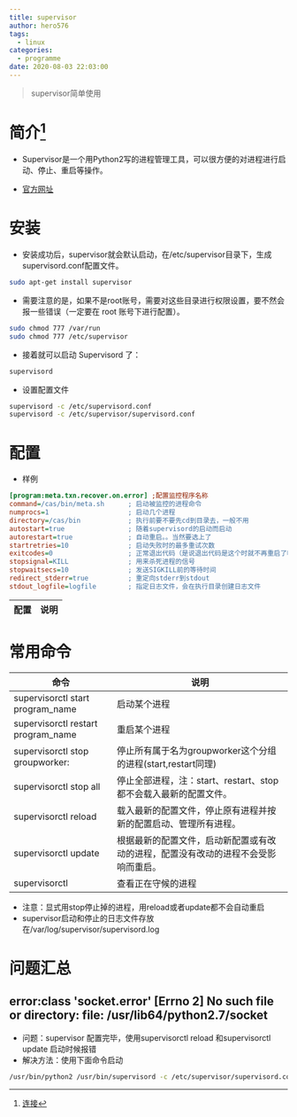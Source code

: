 ```yaml
---
title: supervisor
author: hero576
tags:
  - linux
categories:
  - programme
date: 2020-08-03 22:03:00
---
```


> supervisor简单使用

<!--more-->

# 简介[^1]
[^1]: [连接](https://blog.csdn.net/u012374229/article/details/47158435)
- Supervisor是一个用Python2写的进程管理工具，可以很方便的对进程进行启动、停止、重启等操作。

- [官方网址](http://supervisord.org/)

# 安装
- 安装成功后，supervisor就会默认启动，在/etc/supervisor目录下，生成supervisord.conf配置文件。
```bash
sudo apt-get install supervisor
```

- 需要注意的是，如果不是root账号，需要对这些目录进行权限设置，要不然会报一些错误（一定要在 root 账号下进行配置）。
```bash
sudo chmod 777 /var/run
sudo chmod 777 /etc/supervisor
```

- 接着就可以启动 Supervisord 了：
```bash
supervisord
```

- 设置配置文件
```bash
supervisord -c /etc/supervisord.conf 
supervisord -c /etc/supervisor/supervisord.conf
```

# 配置
- 样例
```ini
[program:meta.txn.recover.on.error] ;配置监控程序名称
command=/cas/bin/meta.sh      ; 启动被监控的进程命令
numprocs=1                    ; 启动几个进程
directory=/cas/bin            ; 执行前要不要先cd到目录去，一般不用
autostart=true                ; 随着supervisord的启动而启动
autorestart=true              ; 自动重启。。当然要选上了
startretries=10               ; 启动失败时的最多重试次数
exitcodes=0                   ; 正常退出代码（是说退出代码是这个时就不再重启了吗？待确定）
stopsignal=KILL               ; 用来杀死进程的信号
stopwaitsecs=10               ; 发送SIGKILL前的等待时间
redirect_stderr=true          ; 重定向stderr到stdout
stdout_logfile=logfile        ; 指定日志文件，会在执行目录创建日志文件
```

|配置|说明|
|-|-|



# 常用命令

|命令|说明|
|-|-|
|supervisorctl start program_name|启动某个进程|
|supervisorctl restart program_name|重启某个进程|
|supervisorctl stop groupworker: |停止所有属于名为groupworker这个分组的进程(start,restart同理)|
|supervisorctl stop all|停止全部进程，注：start、restart、stop都不会载入最新的配置文件。|
|supervisorctl reload|载入最新的配置文件，停止原有进程并按新的配置启动、管理所有进程。|
|supervisorctl update|根据最新的配置文件，启动新配置或有改动的进程，配置没有改动的进程不会受影响而重启。|
|supervisorctl|查看正在守候的进程|

- 注意：显式用stop停止掉的进程，用reload或者update都不会自动重启
- supervisor启动和停止的日志文件存放在/var/log/supervisor/supervisord.log


# 问题汇总
## error:class 'socket.error' [Errno 2] No such file or directory: file: /usr/lib64/python2.7/socket

- 问题：supervisor 配置完毕，使用supervisorctl reload 和supervisorctl update 启动时候报错
- 解决方法：使用下面命令启动
```bash
/usr/bin/python2 /usr/bin/supervisord -c /etc/supervisor/supervisord.conf
```

